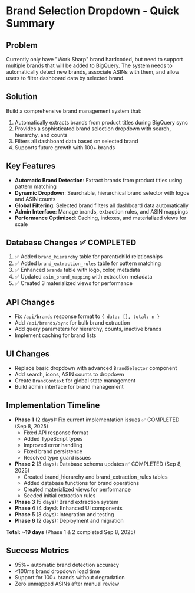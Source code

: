# Brand Selection Dropdown - Quick Summary

## Problem
Currently only have "Work Sharp" brand hardcoded, but need to support multiple brands that will be added to BigQuery. The system needs to automatically detect new brands, associate ASINs with them, and allow users to filter dashboard data by selected brand.

## Solution
Build a comprehensive brand management system that:
1. Automatically extracts brands from product titles during BigQuery sync
2. Provides a sophisticated brand selection dropdown with search, hierarchy, and counts
3. Filters all dashboard data based on selected brand
4. Supports future growth with 100+ brands

## Key Features
- **Automatic Brand Detection**: Extract brands from product titles using pattern matching
- **Dynamic Dropdown**: Searchable, hierarchical brand selector with logos and ASIN counts  
- **Global Filtering**: Selected brand filters all dashboard data automatically
- **Admin Interface**: Manage brands, extraction rules, and ASIN mappings
- **Performance Optimized**: Caching, indexes, and materialized views for scale

## Database Changes ✅ COMPLETED
1. ✅ Added `brand_hierarchy` table for parent/child relationships
2. ✅ Added `brand_extraction_rules` table for pattern matching
3. ✅ Enhanced `brands` table with logo, color, metadata
4. ✅ Updated `asin_brand_mapping` with extraction metadata
5. ✅ Created 3 materialized views for performance

## API Changes
- Fix `/api/brands` response format to `{ data: [], total: n }`
- Add `/api/brands/sync` for bulk brand extraction
- Add query parameters for hierarchy, counts, inactive brands
- Implement caching for brand lists

## UI Changes
- Replace basic dropdown with advanced `BrandSelector` component
- Add search, icons, ASIN counts to dropdown
- Create `BrandContext` for global state management
- Build admin interface for brand management

## Implementation Timeline
- **Phase 1** (2 days): Fix current implementation issues ✅ COMPLETED (Sep 8, 2025)
  - Fixed API response format
  - Added TypeScript types
  - Improved error handling
  - Fixed brand persistence
  - Resolved type guard issues
- **Phase 2** (3 days): Database schema updates ✅ COMPLETED (Sep 8, 2025)
  - Created brand_hierarchy and brand_extraction_rules tables
  - Added database functions for brand operations
  - Created materialized views for performance
  - Seeded initial extraction rules
- **Phase 3** (5 days): Brand extraction system  
- **Phase 4** (4 days): Enhanced UI components
- **Phase 5** (3 days): Integration and testing
- **Phase 6** (2 days): Deployment and migration

**Total: ~19 days** (Phase 1 & 2 completed Sep 8, 2025)

## Success Metrics
- 95%+ automatic brand detection accuracy
- <100ms brand dropdown load time
- Support for 100+ brands without degradation
- Zero unmapped ASINs after manual review